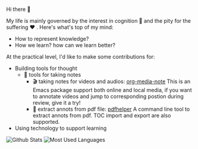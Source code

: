 Hi there 👋

My life is mainly governed by the interest in cognition 🧠 and the pity for the suffering ❤ . Here's what's top of my mind:

- How to represent knowledge?
- How we learn? how can we learn better?

At the practical level, I'd like to make some contributions for:

- Building tools for thought
  - 📓 tools for taking notes
    - 🎬 taking notes for videos and audios: [org-media-note](https://github.com/yuchen-lea/org-media-note) This is an Emacs package support both online and local media, if you want to annotate videos and jump to corresponding postion during review, give it a try!
    - 📖 extract annots from pdf file: [pdfhelper](https://github.com/yuchen-lea/pdfhelper) A command line tool to extract annots from pdf. TOC import and export are also supported.
- Using technology to support learning

![Github Stats](https://github-readme-stats.vercel.app/api?username=yuchen-lea&show_icons=true&theme=dark&count_private=true)
![Most Used Languages](https://github-readme-stats.vercel.app/api/top-langs/?username=yuchen-lea&hide=javascript,html,css&theme=dark&layout=compact)
